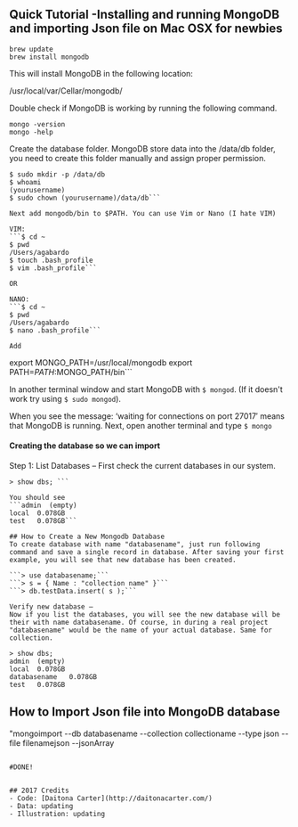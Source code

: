 ## Quick Tutorial -Installing and running MongoDB and importing Json file on Mac OSX for newbies


```
brew update
brew install mongodb
```

This will install MongoDB in the following location:

/usr/local/var/Cellar/mongodb/

Double check if MongoDB is working by running the following command.
```
mongo -version
mongo -help
```

Create the database folder. MongoDB store data into the /data/db folder, you need to create this folder manually and assign proper permission.
```
$ sudo mkdir -p /data/db
$ whoami
(yourusername)
$ sudo chown (yourusername)/data/db```

Next add mongodb/bin to $PATH. You can use Vim or Nano (I hate VIM)

VIM:
```$ cd ~
$ pwd
/Users/agabardo
$ touch .bash_profile
$ vim .bash_profile```

OR

NANO:
```$ cd ~
$ pwd
/Users/agabardo
$ nano .bash_profile```

Add
```
export MONGO_PATH=/usr/local/mongodb
export PATH=$PATH:$MONGO_PATH/bin```

In another terminal window and start MongoDB with ```$ mongod```. (If it doesn't work try using ```$ sudo mongod```).

When you see the message: ‘waiting for connections on port 27017′ means that MongoDB is running. Next, open another terminal and type ```$ mongo```

#### Creating the database so we can import
Step 1: List Databases – First check the current databases in our system.

 ```# mongo
> show dbs; ```

You should see
 ```admin  (empty)
local  0.078GB
test   0.078GB```

## How to Create a New Mongodb Database
To create database with name "databasename", just run following command and save a single record in database. After saving your first example, you will see that new database has been created.

```> use databasename;```
```> s = { Name : "collection name" }```
```> db.testData.insert( s );```

Verify new database – 
Now if you list the databases, you will see the new database will be their with name databasename. Of course, in during a real project "databasename" would be the name of your actual database. Same for collection.

> show dbs;
admin  (empty)
local  0.078GB
databasename   0.078GB
test   0.078GB
```

## How to Import Json file into MongoDB database


"mongoimport --db databasename --collection collectioname --type json --file filenamejson --jsonArray

```

#DONE! 


## 2017 Credits
- Code: [Daitona Carter](http://daitonacarter.com/)
- Data: updating
- Illustration: updating
